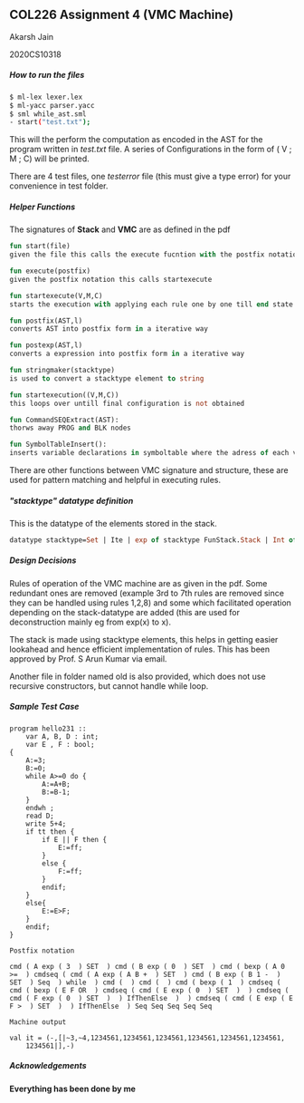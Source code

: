 ## COL226 Assignment 4 (VMC Machine)

Akarsh Jain

2020CS10318

##### How to run the files

```bash
$ ml-lex lexer.lex
$ ml-yacc parser.yacc
$ sml while_ast.sml
- start("test.txt");
```

This will the perform the computation as encoded in the AST for the program written in *test.txt* file. A series of Configurations in the form of ( V ; M ; C) will be printed.

There are 4 test files, one *testerror* file (this must give a type error) for your convenience in test folder.

##### Helper Functions

The signatures of **Stack** and **VMC** are as defined in the pdf

```ocaml
fun start(file)
given the file this calls the execute fucntion with the postfix notation

fun execute(postfix)
given the postfix notation this calls startexecute

fun startexecute(V,M,C)
starts the execution with applying each rule one by one till end state is reached

fun postfix(AST,l)
converts AST into postfix form in a iterative way

fun postexp(AST,l)
converts a expression into postfix form in a iterative way

fun stringmaker(stacktype)
is used to convert a stacktype element to string

fun startexecution((V,M,C))
this loops over untill final configuration is not obtained

fun CommandSEQExtract(AST):
thorws away PROG and BLK nodes

fun SymbolTableInsert():
inserts variable declarations in symboltable where the adress of each variable in memory is stored

```

There are other functions between VMC signature and structure, these are used for pattern matching and helpful in executing rules.

##### "stacktype" datatype definition

This is the datatype of the elements stored in the stack.

```ocaml
datatype stacktype=Set | Ite | exp of stacktype FunStack.Stack | Int of int | Str of string | bexp of stacktype FunStack.Stack | cmd of stacktype FunStack.Stack | cmdseq of stacktype FunStack.Stack | And | Or | Not | plus | minus | times | Tt | Ff | Lt | Leq | Geq | Gt | Eq | Neq | Neg | Wh | Seq | DIv | Mod;
```

##### Design Decisions

Rules of operation of the VMC machine are as given in the pdf. Some redundant ones are removed (example 3rd to 7th rules are removed since they can be handled using rules 1,2,8) and some which facilitated operation depending on the stack-datatype are added (this are used for deconstruction mainly eg from exp(x) to x).

The stack is made using stacktype elements, this helps in getting easier lookahead and hence efficient implementation of rules. This has been approved by Prof. S Arun Kumar via email.

Another file in folder named old is also provided, which does not use recursive constructors, but cannot handle while loop.

##### Sample Test Case

```
program hello231 ::
    var A, B, D : int;
    var E , F : bool;
{
	A:=3;
    B:=0;
    while A>=0 do {
        A:=A+B;
        B:=B-1;
    }
    endwh ;
    read D;
    write 5+4;
    if tt then {
        if E || F then {
            E:=ff;
        }
        else {
            F:=ff;
        }
        endif;
    }
    else{
        E:=E>F;
    }
    endif;
}
```

```
Postfix notation

cmd ( A exp ( 3  ) SET  ) cmd ( B exp ( 0  ) SET  ) cmd ( bexp ( A 0 >=  ) cmdseq ( cmd ( A exp ( A B +  ) SET  ) cmd ( B exp ( B 1 -  ) SET  ) Seq  ) while  ) cmd (  ) cmd (  ) cmd ( bexp ( 1  ) cmdseq ( cmd ( bexp ( E F OR  ) cmdseq ( cmd ( E exp ( 0  ) SET  )  ) cmdseq ( cmd ( F exp ( 0  ) SET  )  ) IfThenElse  )  ) cmdseq ( cmd ( E exp ( E F >  ) SET  )  ) IfThenElse  ) Seq Seq Seq Seq Seq
```

```
Machine output

val it = (-,[|~3,~4,1234561,1234561,1234561,1234561,1234561,1234561,
    1234561|],-)
```

##### Acknowledgements

**Everything has been done by me** 

